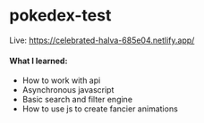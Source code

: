 # pokedex-test

Live: https://celebrated-halva-685e04.netlify.app/

#### What I learned:
- How to work with api
- Asynchronous javascript
- Basic search and filter engine 
- How to use js to create fancier animations
